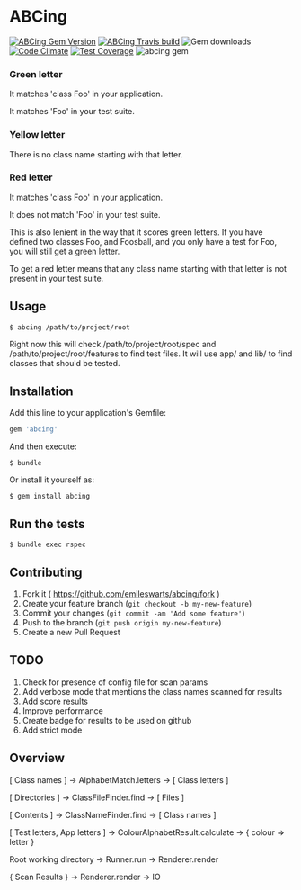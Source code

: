 # ABCing

[![ABCing Gem Version](https://badge.fury.io/rb/abcing.svg)](http://badge.fury.io/rb/abcing)
[![ABCing Travis build](https://api.travis-ci.org/emileswarts/abcing.svg)](https://travis-ci.org/emileswarts/ABCing.svg)
![Gem downloads](http://ruby-gem-downloads-badge.herokuapp.com/abcing/0.0.2?type=total&color=brightgreen)
[![Code Climate](https://codeclimate.com/github/emileswarts/ABCing/badges/gpa.svg)](https://codeclimate.com/github/emileswarts/ABCing)
[![Test Coverage](https://codeclimate.com/github/emileswarts/ABCing/badges/coverage.svg)](https://codeclimate.com/github/emileswarts/ABCing)
![abcing gem](https://s3-eu-west-1.amazonaws.com/abcing/coverage.png)

### Green letter
It matches 'class Foo' in your application.

It matches 'Foo' in your test suite.

### Yellow letter
There is no class name starting with that letter.

### Red letter
It matches 'class Foo' in your application.

It does not match 'Foo' in your test suite.

This is also lenient in the way that it scores green letters.
If you have defined two classes Foo, and Foosball, and you only have a test for Foo, you will still get a green letter.

To get a red letter means that any class name starting with that letter is not present in your test suite.

## Usage

    $ abcing /path/to/project/root

Right now this will check /path/to/project/root/spec and /path/to/project/root/features to find test files.
It will use app/ and lib/ to find classes that should be tested.

## Installation

Add this line to your application's Gemfile:

```ruby
gem 'abcing'
```

And then execute:

    $ bundle

Or install it yourself as:

    $ gem install abcing

## Run the tests

    $ bundle exec rspec

## Contributing

1. Fork it ( https://github.com/emileswarts/abcing/fork )
2. Create your feature branch (`git checkout -b my-new-feature`)
3. Commit your changes (`git commit -am 'Add some feature'`)
4. Push to the branch (`git push origin my-new-feature`)
5. Create a new Pull Request

## TODO

1. Check for presence of config file for scan params
2. Add verbose mode that mentions the class names scanned for results
3. Add score results
4. Improve performance
5. Create badge for results to be used on github
6. Add strict mode

## Overview

[ Class names ] -> AlphabetMatch.letters -> [ Class letters ]

[ Directories ] -> ClassFileFinder.find -> [ Files ]

[ Contents ] -> ClassNameFinder.find -> [ Class names ]

[ Test letters, App letters ] -> ColourAlphabetResult.calculate -> { colour => letter }

Root working directory -> Runner.run -> Renderer.render

{ Scan Results } -> Renderer.render -> IO
